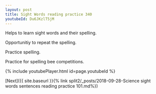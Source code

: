 ```yaml
---
layout: post
title: Sight Words reading practice 340
youtubeId: Du6JKzlT5jM
---
```

 
 
Helps to learn sight words and their spelling.

Opportunitiy to repeat the spelling. 

Practice spelling. 
 
Practice for spelling bee competitions. 
 
{% include youtubePlayer.html id=page.youtubeId %}
 
 

[Next]({{ site.baseurl }}{% link  split2/_posts/2018-09-28-Science sight words sentences reading practice 101.md%})
 
